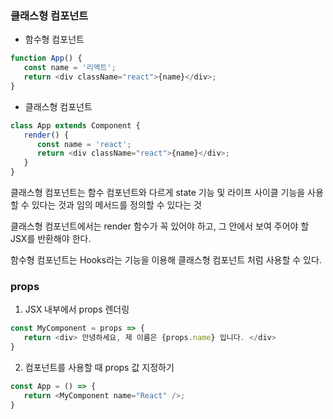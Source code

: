 ### 클래스형 컴포넌트

- 함수형 컴포넌트
```JavaScript
function App() {
   const name = '리액트';
   return <div className="react">{name}</div>;
}
```

- 클래스형 컴포넌트

```JavaScript
class App extends Component {
   render() {
      const name = 'react';
      return <div className="react">{name}</div>;
   }
}
```

클래스형 컴포넌트는 함수 컴포넌트와 다르게 state 기능 및 라이프 사이클 기능을 사용할 수 있다는 것과 임의 메서드를 정의할 수 있다는 것

클래스형 컴포넌트에서는 render 함수가 꼭 있어야 하고, 그 안에서 보여 주어야 할 JSX를 반환해야 한다.

함수형 컴포넌트는 Hooks라는 기능을 이용해 클래스형 컴포넌트 처럼 사용할 수 있다.

###  props

1. JSX 내부에서 props 렌더링

```JavaScript
const MyComponent = props => {
   return <div> 안녕하세요, 제 이름은 {props.name} 입니다. </div>
}
```

2. 컴포넌트를 사용할 때 props 값 지정하기

```JavaScript
const App = () => {
   return <MyComponent name="React" />;
}
```